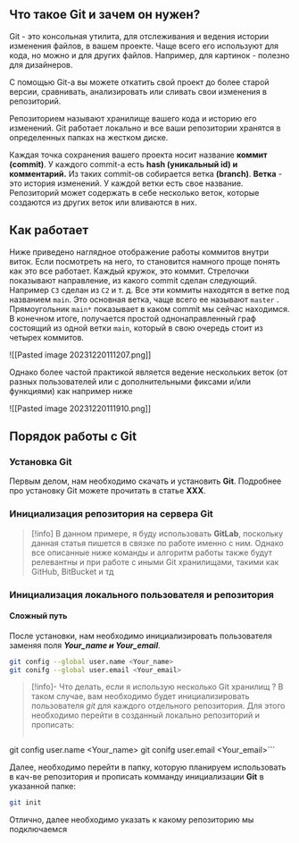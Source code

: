 ## Что такое Git и зачем он нужен?

Git - это консольная утилита, для отслеживания и ведения истории изменения файлов, в вашем проекте. Чаще всего его используют для кода, но можно и для других файлов. Например, для картинок - полезно для дизайнеров.

С помощью Git-a вы можете откатить свой проект до более старой версии, сравнивать, анализировать или сливать свои изменения в репозиторий.

Репозиторием называют хранилище вашего кода и историю его изменений. Git работает локально и все ваши репозитории хранятся в определенных папках на жестком диске.

Каждая точка сохранения вашего проекта носит название **коммит (commit)**. У каждого commit-a есть **hash (уникальный id) и комментарий.** Из таких commit-ов собирается ветка **(branch)**. **Ветка** - это история изменений. У каждой ветки есть свое название. Репозиторий может содержать в себе несколько веток, которые создаются из других веток или вливаются в них.

## Как работает

Ниже приведено наглядное отображение работы коммитов внутри виток. Если посмотреть на него, то становится намного проще понять как это все работает. Каждый кружок, это коммит. Стрелочки показывают направление, из какого commit сделан следующий. Например `C3` сделан из `С2` и т. д. Все эти коммиты находятся в ветке под названием `main`. Это основная ветка, чаще всего ее называют `master` . Прямоугольник `main*` показывает в каком commit мы сейчас находимся.
В конечном итоге, получается простой однонаправленный граф состоящий из одной ветки `main`, который в свою очередь стоит из четырех коммитов.

![[Pasted image 20231220111207.png]]

Однако более частой практикой является ведение нескольких веток (от разных пользователей или с дополнительными фиксами и/или функциями) как например ниже

![[Pasted image 20231220111910.png]]

## Порядок работы с Git

### Установка Git

Первым делом, нам необходимо скачать и установить **Git**.
Подробнее про установку Git можете прочитать в статье **ХХХ**.

### Инициализация репозитория на сервера Git

>[!info]
>В данном примере, я буду использовать **GitLab**, поскольку данная статья пишется в связке по работе именно с ним. Однако все описанные ниже команды и алгоритм работы также будут релевантны и при работе с иными Git хранилищами, такими как GitHub, BitBucket и тд


### Инициализация локального пользователя и репозитория



#### Сложный путь

После установки, нам необходимо инициализировать пользователя заменяя поля ***Your_name и Your_email***.

```sh
git config --global user.name <Your_name>
git conifg --global user.email <Your_email>
```

>[!info]- Что делать, если я использую несколько Git хранилищ ?
> В таком случае, вам необходимо будет инициализировать пользователя *git* для каждого отдельного репозитория. Для этого необходимо перейти в созданный локально репозиторий и прописать:
> ```sh
git config user.name <Your_name>
git conifg user.email <Your_email>```

Далее, необходимо перейти в папку, которую планируем использовать в кач-ве репозитория и прописать комманду инициализации **Git** в указанной папке:

```sh
git init
```

Отлично, далее необходимо указать к какому репозиторию мы подключаемся